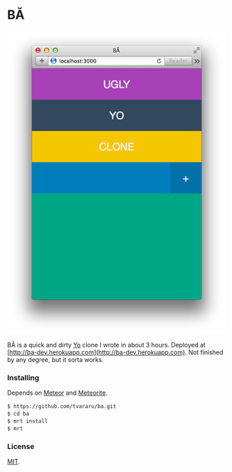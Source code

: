 BĂ
===

![Screenshot](screenshot.png)

BĂ is a quick and dirty [Yo](https://itunes.apple.com/us/app/yo./id834335592?mt=8) clone I wrote in about 3 hours. Deployed at [http://ba-dev.herokuapp.com](http://ba-dev.herokuapp.com). Not finished by any degree, but it sorta works.

### Installing

Depends on [Meteor](https://www.meteor.com) and [Meteorite](https://github.com/oortcloud/meteorite/).

```bash
$ https://github.com/tvararu/ba.git
$ cd ba
$ mrt install
$ mrt
```

### License
[MIT](license.txt).
